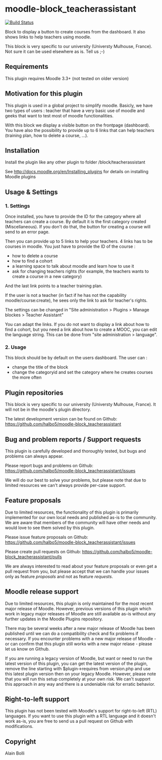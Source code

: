 moodle-block_teacherassistant
============================

[![Build Status](https://travis-ci.org/halbo5/moodle-block_teacherassistant.svg?branch=master)](https://travis-ci.org/halbo5/moodle-block_teacherassistant)

Block to display a button to create courses from the dashboard. It also shows links to help teachers using moodle.

This block is very specific to our university (Universty Mulhouse, France). Not sure it can be used elsewhere as is. Tell us ;-)

Requirements
------------

This plugin requires Moodle 3.3+ (not tested on older version)


Motivation for this plugin
--------------------------

This plugin is used in a global project to simplify moodle. Basicly, we have two types of users : teacher that have a very basic use of moodle and geeks that want to test most of moodle functionalities.

With this block we display a visible button on the frontpage (dashboard). You have also the possibility to provide up to 6 links that can help teachers (training plan, how to delete a course, ...).


Installation
------------

Install the plugin like any other plugin to folder
/block/teacherassistant

See http://docs.moodle.org/en/Installing_plugins for details on installing Moodle plugins


Usage & Settings
----------------

### 1. Settings

Once installed, you have to provide the ID for the category where all teachers can create a course. By default it is the first category created (Miscellaneous). If you don't do that, the button for creating a course will send to an error page.

Then you can provide up to 5 links to help your teachers. 4 links has to be courses in moodle. You just have to provide the ID of the course :
- how to delete a course
- how to find a cohort
- a learning space to talk about moodle and learn how to use it
- ask for changing teachers rights (for example, the teachers wants to create a course in a new category)

And the last link points to a teacher training plan.

If the user is not a teacher (in fact if he has not the capability moodle/course:create), he sees only the link to ask for teacher's rights.

The settings can be changed in "Site administration > Plugins > Manage blockes > Teacher Assistant"

You can adapt the links. If you do not want to display a link about how to find a cohort, but you need a link about how to create a MOOC, you can edit the language string. This can be done from "site administration > language".

### 2. Usage

This block should be by default on the users dashboard.
The user can :
- change the title of the block
- change the categoryid and set the category where he creates courses the more often

Plugin repositories
-------------------

This block is very specific to our university (Universty Mulhouse, France). It will not be in the moodle's plugin directory.

The latest development version can be found on Github:
https://github.com/halbo5/moodle-block_teacherassistant


Bug and problem reports / Support requests
------------------------------------------

This plugin is carefully developed and thoroughly tested, but bugs and problems can always appear.

Please report bugs and problems on Github:
https://github.com/halbo5/moodle-block_teacherassistant/issues

We will do our best to solve your problems, but please note that due to limited resources we can't always provide per-case support.


Feature proposals
-----------------

Due to limited resources, the functionality of this plugin is primarily implemented for our own local needs and published as-is to the community. We are aware that members of the community will have other needs and would love to see them solved by this plugin.

Please issue feature proposals on Github:
https://github.com/halbo5/moodle-block_teacherassistant/issues

Please create pull requests on Github:
https://github.com/halbo5/moodle-block_teacherassistant/pulls

We are always interested to read about your feature proposals or even get a pull request from you, but please accept that we can handle your issues only as feature _proposals_ and not as feature _requests_.


Moodle release support
----------------------

Due to limited resources, this plugin is only maintained for the most recent major release of Moodle. However, previous versions of this plugin which work in legacy major releases of Moodle are still available as-is without any further updates in the Moodle Plugins repository.

There may be several weeks after a new major release of Moodle has been published until we can do a compatibility check and fix problems if necessary. If you encounter problems with a new major release of Moodle - or can confirm that this plugin still works with a new major relase - please let us know on Github.

If you are running a legacy version of Moodle, but want or need to run the latest version of this plugin, you can get the latest version of the plugin, remove the line starting with $plugin->requires from version.php and use this latest plugin version then on your legacy Moodle. However, please note that you will run this setup completely at your own risk. We can't support this approach in any way and there is a undeniable risk for erratic behavior.


Right-to-left support
---------------------

This plugin has not been tested with Moodle's support for right-to-left (RTL) languages.
If you want to use this plugin with a RTL language and it doesn't work as-is, you are free to send us a pull request on Github with modifications.


Copyright
---------

Alain Bolli

